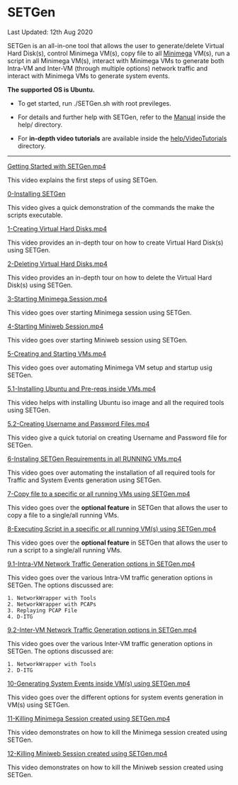 # SETGen
Last Updated: 12th Aug 2020

SETGen is an all-in-one tool that allows the user to generate/delete Virtual Hard Disk(s), control Minimega VM(s), copy file to all [Minimega](https://github.com/sandia-minimega/minimega) VM(s), run a script in all Minimega VM(s), interact with Minimega VMs to generate both Intra-VM and Inter-VM (through multiple options) network traffic and interact with Minimega VMs to generate system events.

**The supported OS is Ubuntu.**

* To get started, run ./SETGen.sh with root previleges.

* For details and further help with SETGen, refer to the [Manual](help/MANUAL.md) inside the help/ directory.

* For **in-depth video tutorials** are available inside the [help/VideoTutorials](help/VideoTutorials/) directory.
---

[Getting Started with SETGen.mp4](help/VideoTutorials/Getting%20Started%20with%20SETGen.mp4)
   
This video explains the first steps of using SETGen. 

[0-Installing SETGen](help/VideoTutorials/0-Installing%20SETGen.mp4)

This video gives a quick demonstration of the commands the make the scripts executable.

[1-Creating Virtual Hard Disks.mp4](help/VideoTutorials/1-Creating%20Virtual%20Hard%20Disks.mp4)

This video provides an in-depth tour on how to create Virtual Hard Disk(s) using SETGen.

[2-Deleting Virtual Hard Disks.mp4](help/VideoTutorials/2-Deleting%20Virtual%20Hard%20Disks.mp4)

This video provides an in-depth tour on how to delete the Virtual Hard Disk(s) using SETGen.

[3-Starting Minimega Session.mp4](help/VideoTutorials/3-Starting%20Minimega%20Session.mp4)

This video goes over starting Minimega session using SETGen.

[4-Starting Miniweb Session.mp4](help/VideoTutorials/4-Starting%20Miniweb%20Session.mp4)

This video goes over starting Miniweb session using SETGen.

[5-Creating and Starting VMs.mp4](help/VideoTutorials/5-Creating%20and%20Starting%20VMs.mp4)

This video goes over automating Minimega VM setup and startup usig SETGen.
   
[5.1-Installing Ubuntu and Pre-reqs inside VMs.mp4](help/VideoTutorials/5.1-Installing%20Ubuntu%20and%20Pre-reqs%20inside%20VMs.mp4)

This video helps with installing Ubuntu iso image and all the required tools using SETGen.

[5.2-Creating Username and Password Files.mp4](help/VideoTutorials/5.2-Creating%20Username%20and%20Password%20Files.mp4)

This video give a quick tutorial on creating Username and Password file for SETGen.

[6-Instaling SETGen Requirements in all RUNNING VMs.mp4](help/VideoTutorials/6-Instaling%20SETGen%20Requirements%20in%20all%20RUNNING%20VMs.mp4)

This video goes over automating the installation of all required tools for Traffic and System Events generation using SETGen.

[7-Copy file to a specific or all running VMs using SETGen.mp4](help/VideoTutorials/7-Copy%20file%20to%20a%20specific%20or%20all%20running%20VMs%20using%20SETGen.mp4)

This video goes over the **optional feature** in SETGen that allows the user to copy a file to a single/all running VMs.

[8-Executing Script in a specific or all running VM(s) using SETGen.mp4](help/VideoTutorials/8-Executing%20Script%20in%20a%20specific%20or%20all%20running%20VM(s)%20using%20SETGen.mp4)

This video goes over the **optional feature** in SETGen that allows the user to run a script to a single/all running VMs.

[9.1-Intra-VM Network Traffic Generation options in SETGen.mp4](help/VideoTutorials/9.1-Intra-VM%20Network%20Traffic%20Generation%20options%20in%20SETGen.mp4)

This video goes over the various Intra-VM traffic generation options in SETGen. The options discussed are:

    1. NetworkWrapper with Tools
    2. NetworkWrapper with PCAPs
    3. Replaying PCAP File
    4. D-ITG

[9.2-Inter-VM Network Traffic Generation options in SETGen.mp4](help/VideoTutorials/9.2-Inter-VM%20Network%20Traffic%20Generation%20options%20in%20SETGen.mp4)

This video goes over the various Inter-VM traffic generation options in SETGen. The options discussed are:

    1. NetworkWrapper with Tools
    2. D-ITG

[10-Generating System Events inside VM(s) using SETGen.mp4](help/VideoTutorials/10-Generating%20System%20Events%20inside%20VM(s)%20using%20SETGen.mp4)

This video goes over the different options for system events generation in VM(s) using SETGen.

[11-Killing Minimega Session created using SETGen.mp4](help/VideoTutorials/11-Killing%20Minimega%20Session%20created%20using%20SETGen.mp4)

This video demonstrates on how to kill the Minimega session created using SETGen. 

[12-Killing Miniweb Session created using SETGen.mp4](help/VideoTutorials/12-Killing%20Miniweb%20Session%20created%20using%20SETGen.mp4)

This video demonstrates on how to kill the Miniweb session created using SETGen. 

